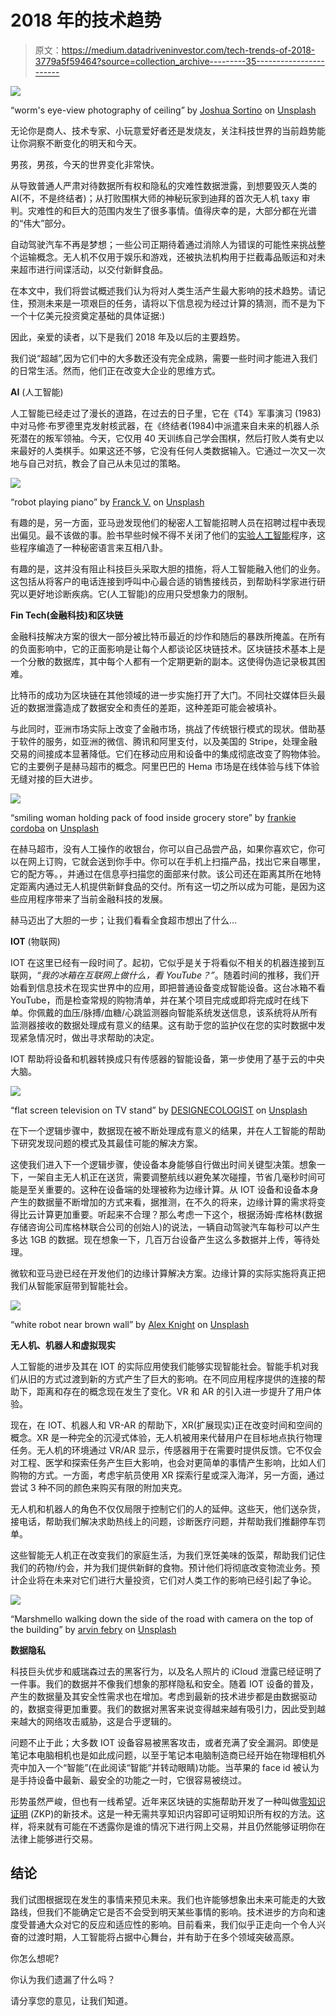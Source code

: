 # 2018 年的技术趋势

> 原文：<https://medium.datadriveninvestor.com/tech-trends-of-2018-3779a5f59464?source=collection_archive---------35----------------------->

![](img/0c4c123102b63c27dfb5ba9b0b7f32cc.png)

“worm's eye-view photography of ceiling” by [Joshua Sortino](https://unsplash.com/@sortino?utm_source=medium&utm_medium=referral) on [Unsplash](https://unsplash.com?utm_source=medium&utm_medium=referral)

无论你是商人、技术专家、小玩意爱好者还是发烧友，关注科技世界的当前趋势能让你洞察不断变化的明天和今天。

男孩，男孩，今天的世界变化非常快。

从导致普通人严肃对待数据所有权和隐私的灾难性数据泄露，到想要毁灭人类的 AI(不，不是终结者)；从打败围棋大师的神秘玩家到迪拜的首次无人机 taxy 审判。灾难性的和巨大的范围内发生了很多事情。值得庆幸的是，大部分都在光谱的“伟大”部分。

自动驾驶汽车不再是梦想；一些公司正期待着通过消除人为错误的可能性来挑战整个运输概念。无人机不仅用于娱乐和游戏，还被执法机构用于拦截毒品贩运和对未来超市进行间谍活动，以交付新鲜食品。

在本文中，我们将尝试概述我们认为将对人类生活产生最大影响的技术趋势。请记住，预测未来是一项艰巨的任务，请将以下信息视为经过计算的猜测，而不是为下一个十亿美元投资奠定基础的具体证据:)

因此，亲爱的读者，以下是我们 2018 年及以后的主要趋势。

我们说“超越”,因为它们中的大多数还没有完全成熟，需要一些时间才能进入我们的日常生活。然而，他们正在改变大企业的思维方式。

**AI** (人工智能)

人工智能已经走过了漫长的道路，在过去的日子里，它在《T4》军事演习 (1983)中对马修·布罗德里克发射核武器，在《终结者(1984)中派遣来自未来的机器人杀死潜在的叛军领袖。今天，它仅用 40 天训练自己学会围棋，然后打败人类有史以来最好的人类棋手。如果这还不够，它没有任何人类数据输入。它通过一次又一次地与自己对抗，教会了自己从未见过的策略。

![](img/5110140226f3d45ad058f1996f5a2b04.png)

“robot playing piano” by [Franck V.](https://unsplash.com/@franckinjapan?utm_source=medium&utm_medium=referral) on [Unsplash](https://unsplash.com?utm_source=medium&utm_medium=referral)

有趣的是，另一方面，亚马逊发现他们的秘密人工智能招聘人员在招聘过程中表现出偏见。最不该做的事。脸书早些时候不得不关闭了他们的[实验人工智能](https://www.independent.co.uk/life-style/gadgets-and-tech/news/facebook-artificial-intelligence-ai-chatbot-new-language-research-openai-google-a7869706.html)程序，这些程序编造了一种秘密语言来互相八卦。

有趣的是，这并没有阻止科技巨头采取大胆的措施，将人工智能融入他们的业务。这包括从将客户的电话连接到呼叫中心最合适的销售接线员，到帮助科学家进行研究以更好地诊断疾病。它(人工智能)的应用只受想象力的限制。

**Fin Tech(金融科技)和区块链**

金融科技解决方案的很大一部分被比特币最近的炒作和随后的暴跌所掩盖。在所有的负面影响中，它的正面影响是让每个人都谈论区块链技术。区块链技术基本上是一个分散的数据库，其中每个人都有一个定期更新的副本。这使得伪造记录极其困难。

比特币的成功为区块链在其他领域的进一步实施打开了大门。不同社交媒体巨头最近的数据泄露造成了数据安全和责任的差距，这种差距可能会被填补。

与此同时，亚洲市场实际上改变了金融市场，挑战了传统银行模式的现状。借助基于软件的服务，如亚洲的微信、腾讯和阿里支付，以及美国的 Stripe，处理金融交易的间接成本显著降低。它们在移动应用和设备中的集成彻底改变了购物体验。它的主要例子是赫马超市的概念。阿里巴巴的 Hema 市场是在线体验与线下体验无缝对接的巨大进步。

![](img/43d6e90e2845ca453e99f4f1a8253677.png)

“smiling woman holding pack of food inside grocery store” by [frankie cordoba](https://unsplash.com/@foulsterr?utm_source=medium&utm_medium=referral) on [Unsplash](https://unsplash.com?utm_source=medium&utm_medium=referral)

在赫马超市，没有人工操作的收银台，你可以自己品尝产品，如果你喜欢它，你可以在网上订购，它就会送到你手中。你可以在手机上扫描产品，找出它来自哪里，它的配方等。，并通过在信息亭扫描您的面部来付款。该公司还在距离其所在地特定距离内通过无人机提供新鲜食品的交付。所有这一切之所以成为可能，是因为这些应用程序带来了当前金融科技的发展。

赫马迈出了大胆的一步；让我们看看全食超市想出了什么…

**IOT** (物联网)

IOT 在这里已经有一段时间了。起初，它似乎是关于将看似不相关的机器连接到互联网，*“我的冰箱在互联网上做什么，看 YouTube？”*。随着时间的推移，我们开始看到信息技术在现实世界中的应用，即把普通设备变成智能设备。这台冰箱不看 YouTube，而是检查常规的购物清单，并在某个项目完成或即将完成时在线下单。你佩戴的血压/脉搏/血糖/心跳监测器向智能系统发送信息，该系统将从所有监测器接收的数据处理成有意义的结果。这有助于您的监护仪在您的实时数据中发现紧急情况时，做出寻求帮助的决定。

IOT 帮助将设备和机器转换成只有传感器的智能设备，第一步使用了基于云的中央大脑。

![](img/9898c25812a774b34af48349f7f06ae1.png)

“flat screen television on TV stand” by [DESIGNECOLOGIST](https://unsplash.com/@designecologist?utm_source=medium&utm_medium=referral) on [Unsplash](https://unsplash.com?utm_source=medium&utm_medium=referral)

在下一个逻辑步骤中，数据现在被不断处理成有意义的结果，并在人工智能的帮助下研究发现问题的模式及其最佳可能的解决方案。

这使我们进入下一个逻辑步骤，使设备本身能够自行做出时间关键型决策。想象一下，一架自主无人机正在送货，需要调整航线以避免某次碰撞，节省几毫秒时间可能是至关重要的。这种在设备端的处理被称为边缘计算。从 IOT 设备和设备本身产生的数据量不断增加的方式来看，据推测，在不久的将来，边缘计算的需求将变得比云计算更加重要。听起来不合理？那么考虑一下这个，根据汤姆·库格林(数据存储咨询公司库格林联合公司的创始人)的说法，一辆自动驾驶汽车每秒可以产生多达 1GB 的数据。现在想象一下，几百万台设备产生这么多数据并上传，等待处理。

微软和亚马逊已经在开发他们的边缘计算解决方案。边缘计算的实际实施将真正把我们从智能家庭带到智能社会。

![](img/61f3a532b75614ef0ef5d0c5b4bb06d5.png)

“white robot near brown wall” by [Alex Knight](https://unsplash.com/@agkdesign?utm_source=medium&utm_medium=referral) on [Unsplash](https://unsplash.com?utm_source=medium&utm_medium=referral)

**无人机、机器人和虚拟现实**

人工智能的进步及其在 IOT 的实际应用使我们能够实现智能社会。智能手机对我们从旧的方式过渡到新的方式产生了巨大的影响。在不同应用程序提供的连接的帮助下，距离和存在的概念现在发生了变化。VR 和 AR 的引入进一步提升了用户体验。

现在，在 IOT、机器人和 VR-AR 的帮助下，XR(扩展现实)正在改变时间和空间的概念。XR 是一种完全的沉浸式体验，无人机被用来代替用户在目标地点执行物理任务。无人机的环境通过 VR/AR 显示，传感器用于在需要时提供反馈。它不仅会对工程、医学和探索任务产生巨大影响，也会对更简单的事情产生影响，比如人们购物的方式。一方面，考虑宇航员使用 XR 探索行星或深入海洋，另一方面，通过尝试 3 种不同的颜色来购买有限的附加夹克。

无人机和机器人的角色不仅仅局限于控制它们的人的延伸。这些天，他们送杂货，接电话，帮助我们解决求助热线上的问题，诊断医疗问题，并帮助我们推翻停车罚单。

这些智能无人机正在改变我们的家庭生活，为我们烹饪美味的饭菜，帮助我们记住我们的药物/约会，并为我们提供新鲜的食物。预计他们将彻底改变物流业务。预计企业将在未来对它们进行大量投资，它们对人类工作的影响已经引起了争论。

![](img/902d97bd5d06a565434bb95614896cde.png)

“Marshmello walking down the side of the road with camera on the top of the building” by [arvin febry](https://unsplash.com/@arvinfebry?utm_source=medium&utm_medium=referral) on [Unsplash](https://unsplash.com?utm_source=medium&utm_medium=referral)

**数据隐私**

科技巨头优步和威瑞森过去的黑客行为，以及名人照片的 iCloud 泄露已经证明了一件事。我们的数据并不像我们想象的那样隐私和安全。随着 IOT 设备的普及，产生的数据量及其安全性需求也在增加。考虑到最新的技术进步都是由数据驱动的，数据变得更加重要。我们的数据对黑客来说变得越来越有吸引力，因此受到越来越大的网络攻击威胁，这是合乎逻辑的。

问题不止于此；大多数 IOT 设备容易被黑客攻击，或者充满了安全漏洞。即使是笔记本电脑相机也是如此成问题，以至于笔记本电脑制造商已经开始在物理相机外壳中加入一个“智能”(在此阅读“智能”并转动眼睛)功能。当苹果的 face id 被认为是手持设备中最新、最安全的功能之一时，它很容易被绕过。

形势虽然严峻，但也有一线希望。近年来区块链的实施帮助开发了一种叫做[零知识证明](https://en.wikipedia.org/wiki/Zero-knowledge_proof) (ZKP)的新技术。这是一种无需共享知识内容即可证明知识所有权的方法。这样，将来就有可能在不透露你是谁的情况下进行网上交易，并且仍然能够证明你在法律上能够进行交易。

## **结论**

我们试图根据现在发生的事情来预见未来。我们也许能够想象出未来可能走的大致路线，但我们不能确定它是否不会受到明天某些事情的影响。技术进步的方向和速度受普通大众对它的反应和适应性的影响。目前看来，我们似乎正走向一个令人兴奋的过渡时期，人工智能将占据中心舞台，并有助于在多个领域突破高原。

你怎么想呢?

你认为我们遗漏了什么吗？

请分享您的意见，让我们知道。